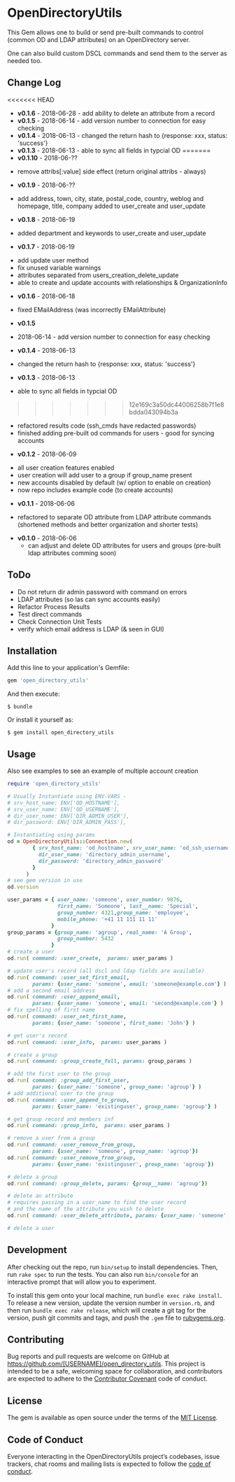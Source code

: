 # OpenDirectoryUtils

This Gem allows one to build or send pre-built commands to control
(common OD and LDAP attributes) on an OpenDirectory server.

One can also build custom DSCL commands and send them to the server as needed too.

## Change Log

<<<<<<< HEAD
* **v0.1.6** - 2018-06-28 - add ability to delete an attribute from a record
* **v0.1.5** - 2018-06-14 - add version number to connection for easy checking
* **v0.1.4** - 2018-06-13 - changed the return hash to {response: xxx, status: 'success'}
* **v0.1.3** - 2018-06-13 - able to sync all fields in typcial OD
=======
* **v0.1.10** - 2018-06-??
- remove attribs[:value] side effect (return original attribs - always)
* **v0.1.9** - 2018-06-??
- add address, town, city, state, postal_code, country, weblog and homepage, title, company added to user_create and user_update
* **v0.1.8** - 2018-06-19
- added department and keywords to user_create and user_update
* **v0.1.7** - 2018-06-19
- add update user method
- fix unused variable warnings
- attributes separated from users_creation_delete_update
- able to create and update accounts with relationships & OrganizationInfo
* **v0.1.6** - 2018-06-18
- fixed EMailAddress (was incorrectly EMailAttribute)
* **v0.1.5**
- 2018-06-14 - add version number to connection for easy checking
* **v0.1.4** - 2018-06-13
- changed the return hash to {response: xxx, status: 'success'}
* **v0.1.3** - 2018-06-13
- able to sync all fields in typcial OD
>>>>>>> 12e169c3a50dc44006258b7f1e8bdda043094b3a
- refactored results code (ssh_cmds have redacted passwords)
- finished adding pre-built od commands for users - good for syncing accounts
* **v0.1.2** - 2018-06-09
- all user creation features enabled
- user creation will add user to a group if group_name present
- new accounts disabled by default (w/ option to enable on creation)
- now repo includes example code (to create accounts)
* **v0.1.1** - 2018-06-06
- refactored to separate OD attribute from LDAP attribute commands (shortened methods and better organization and shorter tests)
* **v0.1.0** - 2018-06-06
  - can adjust and delete OD attributes for users and groups (pre-built ldap attributes comming soon)

## ToDo

* Do not return dir admin password with command on errors
* LDAP attributes (so las can sync accounts easily)
* Refactor Process Results
* Test direct commands
* Check Connection Unit Tests
* verify which email address is LDAP (& seen in GUI)

## Installation

Add this line to your application's Gemfile:

```ruby
gem 'open_directory_utils'
```

And then execute:

    $ bundle

Or install it yourself as:

    $ gem install open_directory_utils

## Usage

Also see examples to see an example of multiple account creation

```ruby
require 'open_directory_utils'

# Usually Instantiate using ENV-VARS -
# srv_host_name: ENV['OD_HOSTNAME'],
# srv_user_name: ENV['OD_USERNAME'],
# dir_user_name: ENV['DIR_ADMIN_USER'],
# dir_password: ENV['DIR_ADMIN_PASS'],

# Instantiating using params
od = OpenDirectoryUtils::Connection.new(
        { srv_host_name: 'od_hostname', srv_user_name: 'od_ssh_username',
          dir_user_name: 'directory_admin_username',
          dir_password: 'directory_admin_password'
        }
      )
# see gem version in use
od.version

user_params = { user_name: 'someone', user_number: 9876,
                first_name: 'Someone', last__name: 'Special',
                group_number: 4321,group_name: 'employee',
                mobile_phone: '+41 11 111 11 11'
              }
group_params = {group_name: 'agroup', real_name: 'A Group',
                group_number: 5432
              }
# create a user
od.run( command: :user_create,  params: user_params )

# update user's record (all dscl and ldap fields are available)
od.run( command: :user_set_first_email,
        params: {user_name: 'someone', email: 'someone@example.com'} )
# add a second email address
od.run( command: :user_append_email,
        params: {user_name: 'someone', email: 'second@example.com'} )
# fix spelling of first name
od.run( command: :user_set_first_name,
        params: {user_name: 'someone', first_name: 'John'} )

# get user's record
od.run( command: :user_info,  params: user_params )

# create a group
od.run( command: :group_create_full, params: group_params )

# add the first user to the group
od.run( command: :group_add_first_user,
        params: {user_name: 'someone', group_name: 'agroup'} )
# add additional user to the group
od.run( command: :user_append_to_group,
        params: {user_name: 'existinguser', group_name: 'agroup'} )

# get group record and members inf
od.run( command: :group_info,  params: user_params )

# remove a user from a group
od.run( command: :user_remove_from_group,
        params: {user_name: 'someone', group_name: 'agroup'})
od.run( command: :user_remove_from_group,
        params: {user_name: 'existinguser', group_name: 'agroup'})

# delete a group
od.run( command: :group_delete, params: {group__name: 'agroup'})

# delete an attribute
# requires passing in a user_name to find the user record
# and the name of the attribute you wish to delete
od.run( command: :user_delete_attribute, params: {user_name: 'someone', attribute: 'MobilePhone'})

# delete a user

```

## Development

After checking out the repo, run `bin/setup` to install dependencies. Then, run `rake spec` to run the tests. You can also run `bin/console` for an interactive prompt that will allow you to experiment.

To install this gem onto your local machine, run `bundle exec rake install`. To release a new version, update the version number in `version.rb`, and then run `bundle exec rake release`, which will create a git tag for the version, push git commits and tags, and push the `.gem` file to [rubygems.org](https://rubygems.org).

## Contributing

Bug reports and pull requests are welcome on GitHub at https://github.com/[USERNAME]/open_directory_utils. This project is intended to be a safe, welcoming space for collaboration, and contributors are expected to adhere to the [Contributor Covenant](http://contributor-covenant.org) code of conduct.

## License

The gem is available as open source under the terms of the [MIT License](https://opensource.org/licenses/MIT).

## Code of Conduct

Everyone interacting in the OpenDirectoryUtils project’s codebases, issue trackers, chat rooms and mailing lists is expected to follow the [code of conduct](https://github.com/[USERNAME]/open_directory_utils/blob/master/CODE_OF_CONDUCT.md).

